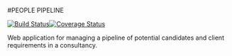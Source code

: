 #PEOPLE PIPELINE

[![Build Status](https://travis-ci.org/nonimay/people-pipeline.svg?branch=master)](https://travis-ci.org/nonimay/people-pipeline)[![Coverage Status](https://coveralls.io/repos/github/nonimay/people-pipeline/badge.svg?branch=master)](https://coveralls.io/github/nonimay/people-pipeline?branch=master)

Web application for managing a pipeline of potential candidates and
client requirements in a consultancy.
